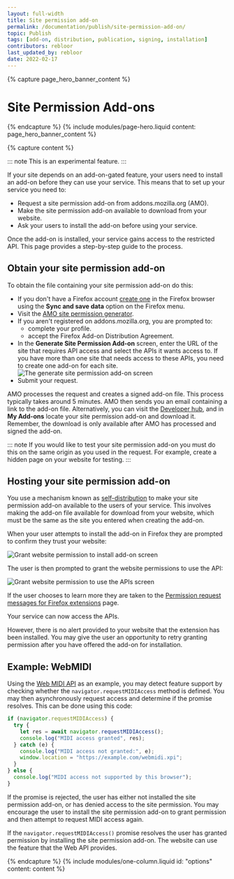```yaml
---
layout: full-width
title: Site permission add-on
permalink: /documentation/publish/site-permission-add-on/
topic: Publish
tags: [add-on, distribution, publication, signing, installation]
contributors: rebloor
last_updated_by: rebloor
date: 2022-02-17
---
```


<!-- Page Hero Banner -->

{% capture page_hero_banner_content %}

# Site Permission Add-ons

{% endcapture %}
{% include modules/page-hero.liquid
	content: page_hero_banner_content
%}

<!-- END: Page Hero Banner -->

<!-- Single Column Body Module -->

{% capture content %}

::: note
This is an experimental feature.
:::


If your site depends on an add-on-gated feature, your users need to install an add-on before they can use your service. This means that to set up your service you need to:

- Request a site permission add-on from addons.mozilla.org (AMO).
- Make the site permission add-on available to download from your website.
- Ask your users to install the add-on before using your service.

Once the add-on is installed, your service gains access to the restricted API. This page provides a step-by-step guide to the process.

## Obtain your site permission add-on

To obtain the file containing your site permission add-on do this:

- If you don't have a Firefox account [create one](https://support.mozilla.org/en-US/kb/how-do-i-set-sync-my-computer#w_create-a-firefox-account) in the Firefox browser using the **Sync and save data** option on the Firefox menu.
- Visit the [AMO site permission generator](https://addons.mozilla.org/en-US/developers/site_permission_generator/).
- If you aren't registered on addons.mozilla.org, you are prompted to:
  - complete your profile.
  - accept the Firefox Add-on Distribution Agreement.
- In the **Generate Site Permission Add-on** screen, enter the URL of the site that requires API access and select the APIs it wants access to. If you have more than one site that needs access to these APIs, you need to create one add-on for each site.
  ![The generate site permission add-on screen](/assets/img/publish/gen-site-permission-add-on.png "The generate site permission add-on screen")
- Submit your request.

AMO processes the request and creates a signed add-on file. This process typically takes around 5 minutes. AMO then sends you an email containing a link to the add-on file. Alternatively, you can visit the [Developer hub](https://addons.mozilla.orgdevelopers/), and in **My Add-ons** locate your site permission add-on and download it. Remember, the download is only available after AMO has processed and signed the add-on.

::: note
If you would like to test your site permission add-on you must do this on the same origin as you used in the request. For example, create a hidden page on your website for testing.
:::

## Hosting your site permission add-on

You use a mechanism known as [self-distribution](https://extensionworkshop.com/documentation/publish/self-distribution/) to make your site permission add-on available to the users of your service. This involves making the add-on file available for download from your website, which must be the same as the site you entered when creating the add-on.

When your user attempts to install the add-on in Firefox they are prompted to confirm they trust your website:

![Grant website permission to install add-on screen](/assets/img/publish/site-permission-add-on-install.png "Grant website permission to install add-on screen")

The user is then prompted to grant the website permissions to use the API:

![Grant website permission to use the APIs screen](/assets/img/publish/site-permission-add-on-add.png "Grant website permission to use the APIs screen")

If the user chooses to learn more they are taken to the [Permission request messages for Firefox extensions](https://support.mozilla.org/en-US/kb/permission-request-messages-firefox-extensions) page.

Your service can now access the APIs.

However, there is no alert provided to your website that the extension has been installed. You may give the user an opportunity to retry granting permission after you have offered the add-on for installation.

## Example: WebMIDI

Using the [Web MIDI API](https://developer.mozilla.org/en-US/docs/Web/API/Web_MIDI_API) as an example, you may detect feature support by checking whether the `navigator.requestMIDIAccess` method is defined. You may then asynchronously request access and determine if the promise resolves. This can be done using this code:

``` javascript
if (navigator.requestMIDIAccess) {
  try {
    let res = await navigator.requestMIDIAccess();
    console.log("MIDI access granted", res);
  } catch (e) {
    console.log("MIDI access not granted:", e);
    window.location = "https://example.com/webmidi.xpi";
  }
} else {
  console.log("MIDI access not supported by this browser");
}

```

If the promise is rejected, the user has either not installed the site permission add-on, or has denied access to the site permission. You may encourage the user to install the site permission add-on to grant permission and then attempt to request MIDI access again.

If the `navigator.requestMIDIAccess()` promise resolves the user has granted permission by installing the site permission add-on. The website can use the feature that the Web API provides.


{% endcapture %}
{% include modules/one-column.liquid
  id: "options"
  content: content
%}

<!-- END: Single Column Body Module -->

